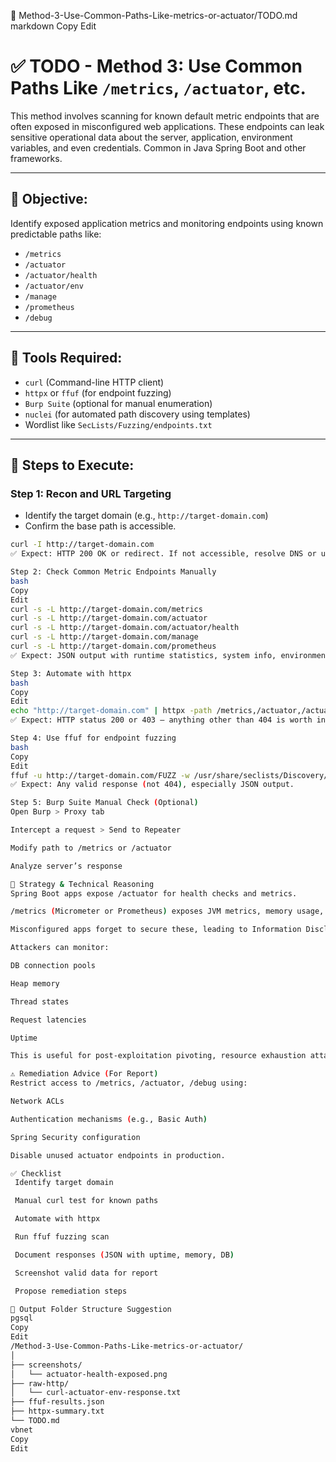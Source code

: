 📁 Method-3-Use-Common-Paths-Like-metrics-or-actuator/TODO.md
markdown
Copy
Edit
# ✅ TODO - Method 3: Use Common Paths Like `/metrics`, `/actuator`, etc.

This method involves scanning for known default metric endpoints that are often exposed in misconfigured web applications. These endpoints can leak sensitive operational data about the server, application, environment variables, and even credentials. Common in Java Spring Boot and other frameworks.

---

## 🧠 Objective:
Identify exposed application metrics and monitoring endpoints using known predictable paths like:
- `/metrics`
- `/actuator`
- `/actuator/health`
- `/actuator/env`
- `/manage`
- `/prometheus`
- `/debug`

---

## 🔧 Tools Required:
- `curl` (Command-line HTTP client)
- `httpx` or `ffuf` (for endpoint fuzzing)
- `Burp Suite` (optional for manual enumeration)
- `nuclei` (for automated path discovery using templates)
- Wordlist like `SecLists/Fuzzing/endpoints.txt`

---

## 🚀 Steps to Execute:

### Step 1: Recon and URL Targeting
- Identify the target domain (e.g., `http://target-domain.com`)
- Confirm the base path is accessible.

```bash
curl -I http://target-domain.com
✅ Expect: HTTP 200 OK or redirect. If not accessible, resolve DNS or use IP address.

Step 2: Check Common Metric Endpoints Manually
bash
Copy
Edit
curl -s -L http://target-domain.com/metrics
curl -s -L http://target-domain.com/actuator
curl -s -L http://target-domain.com/actuator/health
curl -s -L http://target-domain.com/manage
curl -s -L http://target-domain.com/prometheus
✅ Expect: JSON output with runtime statistics, system info, environment variables, etc.

Step 3: Automate with httpx
bash
Copy
Edit
echo "http://target-domain.com" | httpx -path /metrics,/actuator,/actuator/health,/actuator/env,/manage,/debug -status-code -title
✅ Expect: HTTP status 200 or 403 — anything other than 404 is worth inspecting.

Step 4: Use ffuf for endpoint fuzzing
bash
Copy
Edit
ffuf -u http://target-domain.com/FUZZ -w /usr/share/seclists/Discovery/Web-Content/api-endpoints.txt -mc all
✅ Expect: Any valid response (not 404), especially JSON output.

Step 5: Burp Suite Manual Check (Optional)
Open Burp > Proxy tab

Intercept a request > Send to Repeater

Modify path to /metrics or /actuator

Analyze server’s response

🧠 Strategy & Technical Reasoning
Spring Boot apps expose /actuator for health checks and metrics.

/metrics (Micrometer or Prometheus) exposes JVM metrics, memory usage, etc.

Misconfigured apps forget to secure these, leading to Information Disclosure.

Attackers can monitor:

DB connection pools

Heap memory

Thread states

Request latencies

Uptime

This is useful for post-exploitation pivoting, resource exhaustion attacks, and targeted DoS.

⚠️ Remediation Advice (For Report)
Restrict access to /metrics, /actuator, /debug using:

Network ACLs

Authentication mechanisms (e.g., Basic Auth)

Spring Security configuration

Disable unused actuator endpoints in production.

✅ Checklist
 Identify target domain

 Manual curl test for known paths

 Automate with httpx

 Run ffuf fuzzing scan

 Document responses (JSON with uptime, memory, DB)

 Screenshot valid data for report

 Propose remediation steps

📂 Output Folder Structure Suggestion
pgsql
Copy
Edit
/Method-3-Use-Common-Paths-Like-metrics-or-actuator/
│
├── screenshots/
│   └── actuator-health-exposed.png
├── raw-http/
│   └── curl-actuator-env-response.txt
├── ffuf-results.json
├── httpx-summary.txt
└── TODO.md
vbnet
Copy
Edit
